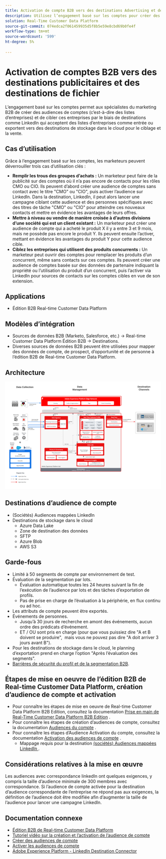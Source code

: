 ```yaml
---
title: Activation de compte B2B vers des destinations Advertising et des destinations de fichier
description: Utilisez l’engagement basé sur les comptes pour créer des audiences et les cibler via des destinations.
solution: Real-Time Customer Data Platform
source-git-commit: 074edca2f061459935d5f8b5e59e8cbd69b0fe4f
workflow-type: tm+mt
source-wordcount: '599'
ht-degree: 5%

---
```


# Activation de comptes B2B vers des destinations publicitaires et des destinations de fichier

L’engagement basé sur les comptes permet aux spécialistes du marketing B2B de créer des audiences de comptes (c’est-à-dire des listes d’entreprises) et de cibler ces entreprises par le biais de destinations comme LinkedIn qui acceptent des listes d’entreprises comme entrée ou exportent vers des destinations de stockage dans le cloud pour le ciblage et la vente.

## Cas d’utilisation

Grâce à l’engagement basé sur les comptes, les marketeurs peuvent déverrouiller trois cas d’utilisation clés :

* **Remplir les trous des groupes d’achats :** Un marketeur peut faire de la publicité sur des comptes où il n’a pas encore de contacts pour les rôles CMO ou CIO. Ils peuvent d’abord créer une audience de comptes sans contact avec le titre &quot;CMO&quot; ou &quot;CIO&quot;, puis activer l’audience sur LinkedIn. Dans la destination, LinkedIn, il peut alors lancer une campagne ciblant cette audience et des personnes spécifiques avec des titres de tâche &quot;CMO&quot; ou &quot;CIO&quot; pour atteindre ces nouveaux contacts et mettre en évidence les avantages de leurs offres.
* **Mettre à niveau ou vendre de manière croisée à d’autres divisions d’une société qui est un client existant :** Un marketeur peut créer une audience de compte qui a acheté le produit X il y a entre 3 et 9 mois, mais ne possède pas encore le produit Y. Ils peuvent ensuite l’activer, mettant en évidence les avantages du produit Y pour cette audience cible.
* **Ciblez les entreprises qui utilisent des produits concurrents :** Un marketeur peut ouvrir des comptes pour remplacer les produits d’un concurrent, même sans contacts sur ces comptes. Ils peuvent créer une audience de comptes basée sur des données de partenaire indiquant la propriété ou l’utilisation du produit d’un concurrent, puis l’activer via LinkedIn pour sources de contacts sur les comptes cibles en vue de son extension.

## Applications

* Édition B2B Real-time Customer Data Platform

## Modèles d’intégration

* Sources de données B2B (Marketo, Salesforce, etc.) -> Real-time Customer Data Platform Édition B2B -> Destinations.
* Diverses sources de données B2B peuvent être utilisées pour mapper des données de compte, de prospect, d’opportunité et de personne à l’édition B2B de Real-time Customer Data Platform.

## Architecture

![Architecture de référence du plan directeur d’Audience Activation de compte B2B](assets/b2b-blueprint-account-audience-activation.png)

## Destinations d’audience de compte

* (Sociétés) Audiences mappées LinkedIn
* Destinations de stockage dans le cloud
   * Azure Data Lake
   * Zone de destination des données
   * SFTP
   * Azure Blob
   * AWS S3

## Garde-fous

* Limité à 50 segments de compte par environnement de test.
* Évaluation de la segmentation par lots.
   * Évaluation automatique toutes les 24 heures suivant la fin de l’exécution de l’audience par lots et des tâches d’exportation de profils.
   * Pas de prise en charge de l’évaluation à la périphérie, en flux continu ou ad hoc.
* Les attributs de compte peuvent être exportés.
* Événements de personnes.
   * Jusqu’à 30 jours de recherche en amont des événements, aucun ordre des prédicats d’événement.
   * ET / OU sont pris en charge (pour que vous puissiez dire &quot;A et B doivent se produire&quot;,  mais vous ne pouvez pas dire &quot;A doit arriver 3 jours avant B&quot;).
* Pour les destinations de stockage dans le cloud, le planning d’exportation prend en charge l’option &quot;Après l’évaluation des segments&quot;.
* [Barrières de sécurité du profil et de la segmentation B2B](https://experienceleague.adobe.com/en/docs/experience-platform/rtcdp/intro/rtcdpb2b-intro/b2b-guardrails).

## Étapes de mise en oeuvre de l’édition B2B de Real-time Customer Data Platform, création d’audience de compte et activation

* Pour connaître les étapes de mise en oeuvre de Real-time Customer Data Platform B2B Edition, consultez la documentation [Prise en main de Real-Time Customer Data Platform B2B Edition](https://experienceleague.adobe.com/en/docs/experience-platform/rtcdp/intro/rtcdpb2b-intro/b2b-tutorial) .
* Pour connaître les étapes de création d’audiences de compte, consultez la documentation [Audiences du compte](https://experienceleague.adobe.com/en/docs/experience-platform/segmentation/ui/account-audiences) .
* Pour connaître les étapes d’Audience Activation du compte, consultez la documentation [Activation des audiences de compte](https://experienceleague.adobe.com/en/docs/experience-platform/destinations/ui/activate/activate-account-audiences) .
   * Mappage requis pour la destination [(sociétés) Audiences mappées LinkedIn ](https://experienceleague.adobe.com/en/docs/experience-platform/destinations/ui/activate/activate-account-audiences#required-mappings).

## Considérations relatives à la mise en œuvre

Les audiences avec correspondance linkedIn ont quelques exigences, y compris la taille d’audience minimale de 300 membres avec correspondance. Si l’audience de compte activée pour la destination d’audience correspondante de l’entreprise ne répond pas aux exigences, la définition de l’audience doit être modifiée afin d’augmenter la taille de l’audience pour lancer une campagne LinkedIn.

## Documentation connexe

* [Édition B2B de Real-time Customer Data Platform](https://experienceleague.adobe.com/en/docs/experience-platform/rtcdp/intro/rtcdpb2b-intro/b2b-overview)
* [ Tutoriel vidéo sur la création et l’activation de l’audience de compte ](https://experienceleague.adobe.com/fr/docs/platform-learn/tutorials/audiences/create-audiences-with-b2b-data)
* [Créer des audiences de compte](https://experienceleague.adobe.com/en/docs/experience-platform/segmentation/ui/account-audiences)
* [Activer les audiences de compte](https://experienceleague.adobe.com/en/docs/experience-platform/destinations/ui/activate/activate-account-audiences)
* [Adobe Experience Platform - LinkedIn Destination Connector](https://experienceleague.adobe.com/en/docs/experience-platform/destinations/catalog/social/linkedin)
